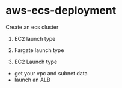 # aws-ecs-deployment

Create an ecs cluster
1. EC2 launch type
2. Fargate launch type

1. EC2 Launch type
- get your vpc and subnet data
- launch an ALB 
